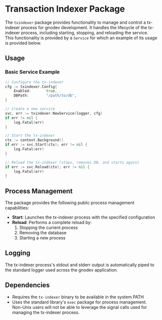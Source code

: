 # Transaction Indexer Package

The `txindexer` package provides functionality to manage and control a
tx-indexer process for gnodev development. It handles the lifecycle of the
tx-indexer process, including starting, stopping, and reloading the service. 
This functionality is provided by a `Service` for which an example of its usage
is provided below.

## Usage

### Basic Service Example

```go
// Configure the tx-indexer
cfg := txindexer.Config{
    Enabled:       true,
    DBPath:        "/path/to/db",
}

// Create a new service
svc, err := txindexer.NewService(logger, cfg)
if err != nil {
    log.Fatal(err)
}

// Start the tx-indexer
ctx := context.Background()
if err := svc.Start(ctx); err != nil {
    log.Fatal(err)
}

// Reload the tx-indexer (stops, removes DB, and starts again)
if err := svc.Reload(ctx); err != nil {
    log.Fatal(err)
}
```

## Process Management

The package provides the following public process management capabilities:

- **Start**: Launches the tx-indexer process with the specified configuration
- **Reload**: Performs a complete reload by:
  1. Stopping the current process
  2. Removing the database
  3. Starting a new process

## Logging

The tx-indexer process's stdout and stderr output is automatically piped to the
standard logger used across the gnodev application.

## Dependencies

- Requires the `tx-indexer` binary to be available in the system PATH
- Uses the standard library's `exec` package for process management. Non-Unix users will not be able to leverage the signal calls used for managing the tx-indexer process.
